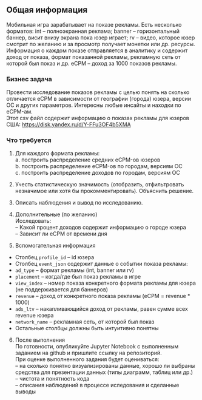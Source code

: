 
## Общая информация

Мобильная игра зарабатывает на показе рекламы. Есть несколько форматов:
int – полноэкранная реклама; banner – горизонтальный баннер, висит внизу
экрана пока юзер играет; rv – видео, которое юзер смотрит по желанию и за
просмотр получает монетки или др. ресурсы. Информация о каждом показе
отправляется в аналитику и содержит доход от показа, формат показанной
рекламы, рекламную сеть от которой был показ и др.
eCPM – доход за 1000 показов рекламы.

### Бизнес задача
Провести исследование показов рекламы с целью понять на сколько
отличается eCPM в зависимости от географии (города) юзера, версии ОС и
других параметров. Интересны любые инсайты и находки по eCPM-ам.  
Этот csv файл содержит информацию о показах рекламы для юзеров США:
https://disk.yandex.ru/d/Y-FFu3OF4b5XMA

### Что требуется
1. Для каждого формата рекламы:  
a. построить распределение средних eCPM-ов юзеров  
b. построить распределение eCPM-ов по городам, версиям ОС  
c. построить распределение доходов по городам, версиям ОС  

2. Учесть статистическую значимость (отобразить, отфильтровать незначимое
или хотя бы прокомментировать). Объяснить решение.

3. Описать наблюдения и вывод по исследованию.  

4. Дополнительные (по желанию)  
Исследовать:  
– Какой процент доходов содержит информацию о городе юзера  
– Зависит ли eCPM от времени дня  

5. Вспомогательная информация  
* Столбец `profile_id` – id юзера  
* Столбец `event_json` содержит данные о событии показа рекламы:  
* `ad_type` – формат рекламы (int, banner или rv)  
* `placement` – когда/где был показ рекламы в игре  
* `view_index` – номер показа конкретного формата рекламы для юзера (не
поддерживается для баннеров)  
* `revenue` – доход от конкретного показа рекламы (eCPM = revenue * 1000)  
* `ads_ltv` – накапливающийся доход от рекламы, равен сумме всех revenue
юзера  
* `network_name` – рекламная сеть, от которой был показ  
* Остальные столбцы должны быть интуитивно понятны

6. После выполнения   
По готовности, опубликуйте Jupyter Notebook с выполненным заданием на
github и пришлите ссылку на репозиторий.  
При оценке выполненного задания будет оцениваться:  
– на сколько понятно визуализированы данные, хорошо ли выбраны
средства для презентации данных (типы диаграмм, таблиц или др.)  
– чистота и понятность кода  
– описания наблюдений в процессе иследования и сделанные выводы  
